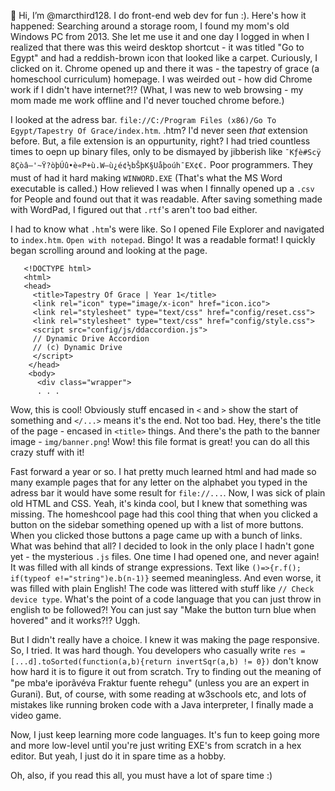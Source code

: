 👋 Hi, I’m @marcthird128. I do front-end web dev for fun :). Here's how it happened: Searching around a storage room, I found my mom's old Windows PC from 2013. She let me use it and one day I logged in when I realized
   that there was this weird desktop shortcut - it was titled "Go to Egypt" and had a reddish-brown icon that looked like a carpet. Curiously, I clicked on it. Chrome opened up and there it was - the tapestry of
   grace (a homeschool curriculum) homepage. I was weirded out - how did Chrome work if I didn't have internet?!? (What, I was new to web browsing - my mom made me work offline and I'd never touched chrome before.)

   I looked at the adress bar. `file://C:/Program Files (x86)/Go To Egypt/Tapestry Of Grace/index.htm`. .htm? I'd never seen _that_ extension before. But, a file extension is an oppurtunity, right? I had tried
   countless times to oepn up binary files, only to be dismayed by jibberish like `¯Kƒè#Scÿ 8Çòâ–'~Ÿ?òþ­Úû•è«P+ù.W—ù¿é¢½bŠþK§Uåþoúh¯EX¢€.` Poor programmers. They must of had it hard making `WINWORD.EXE`
   (That's what the MS Word executable is called.) How relieved I was when I finnally opened up a `.csv` for People and found out that it was readable. After saving something made with WordPad, I figured
   out that `.rtf`'s aren't too bad either.

   I had to know what `.htm`'s were like. So I opened File Explorer and navigated to `index.htm`. `Open with notepad`. Bingo! It was a readable format! I quickly began scrolling around and looking at the page.

       <!DOCTYPE html>
       <html>
       <head>
         <title>Tapestry Of Grace | Year 1</title>
         <link rel="icon" type="image/x-icon" href="icon.ico">
         <link rel="stylesheet" type="text/css" href="config/reset.css">
         <link rel="stylesheet" type="text/css" href="config/style.css">
         <script src="config/js/ddaccordion.js">
         // Dynamic Drive Accordion
         // (c) Dynamic Drive
         </script>
        </head>
        <body>
          <div class="wrapper">
          . . .

   Wow, this is cool! Obviously stuff encased in `<` and `>` show the start of something and `</...>` means it's the end. Not too bad. Hey, there's the title of the page - encased in `<title>` things.
   And there's the path to the banner image - `img/banner.png`! Wow! this file format is great! you can do all this crazy stuff with it!

   Fast forward a year or so. I hat pretty much learned html and had made so many example pages that for any letter on the alphabet you typed in the adress bar it would have some result for `file://...`.
   Now, I was sick of plain old HTML and CSS. Yeah, it's kinda cool, but I knew that something was missing. The homeshcool page had this cool thing that when you clicked a button on the sidebar something
   opened up with a list of more buttons. When you clicked those buttons a page came up with a bunch of links. What was behind that all? I decided to look in the only place I hadn't gone yet - the mysterious
   `.js` files. One time I had opened one, and never again! It was filled with all kinds of strange expressions. Text like `()=>{r.f(); if(typeof e!="string")e.b(n-1)}` seemed meaningless. And even worse, it
   was filled with plain English! The code was littered with stuff like `// Check device type`. What's the point of a code language that you can just throw in english to be followed?! You can just say 
   "Make the button turn blue when hovered" and it works?!? Uggh.

   But I didn't really have a choice. I knew it was making the page responsive. So, I tried. It was hard though. You developers who casually write `res = [...d].toSorted(function(a,b){return invertSqr(a,b) != 0})`
   don't know how hard it is to figure it out from scratch. Try to finding out the meaning of "pe mbaꞌe iporãvéva Fraktur fuente rehegu" (unless you are an expert in Gurani). But, of course, with some reading
   at w3schools etc, and lots of mistakes like running broken code with a Java interpreter, I finally made a video game.

   Now, I just keep learning more code languages. It's fun to keep going more and more low-level until you're just writing EXE's from scratch in a hex editor. But yeah, I just do it in spare time as a hobby.

   Oh, also, if you read this all, you must have a lot of spare time :)
   

